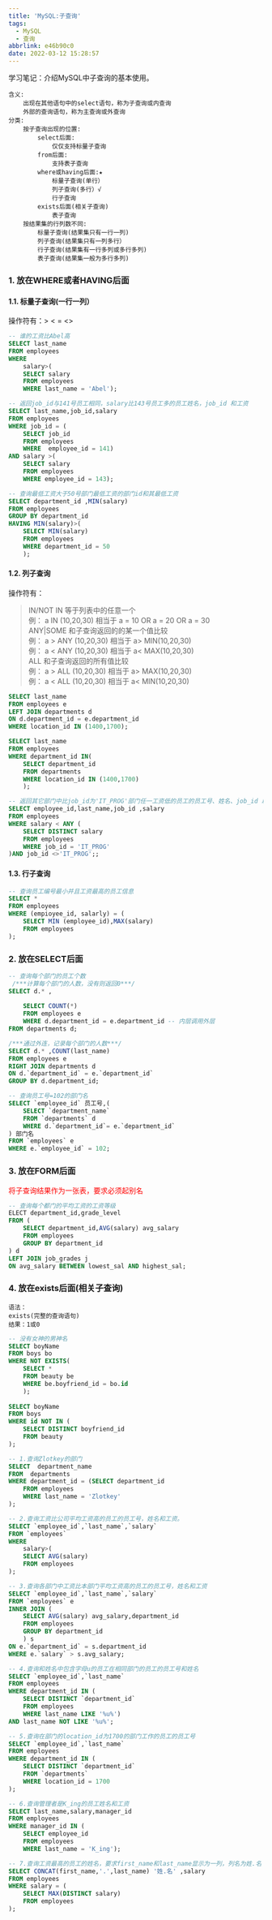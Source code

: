```yaml
---
title: 'MySQL:子查询'
tags:
  - MySQL
  - 查询
abbrlink: e46b90c0
date: 2022-03-12 15:28:57
---
```

学习笔记：介绍MySQL中子查询的基本使用。

<!--more-->

    含义: 
        出现在其他语句中的select语句，称为子查询或内查询 
        外部的查询语句，称为主查询或外查询   
    分类: 
        按子查询出现的位置:  
            select后面:   
                仅仅支持标量子查询   
            from后面: 
                支持表子查询  
            where或having后面:★    
                标量子查询(单行）   
                列子查询(多行）√   
                行子查询    
            exists后面(相关子查询) 
                表子查询    
        按结果集的行列数不同: 
            标量子查询(结果集只有一行一列)    
            列子查询(结果集只有一列多行） 
            行子查询(结果集有一行多列或多行多列)  
            表子查询(结果集一般为多行多列)    

### 1. 放在WHERE或者HAVING后面

#### 1.1. 标量子查询(一行一列）

操作符有：> < = <>

```sql
-- 谁的工资比Abel高
SELECT last_name
FROM employees
WHERE 
    salary>(
    SELECT salary
    FROM employees
    WHERE last_name = 'Abel');
```

```sql
-- 返回job_id与141号员工相同，salary比143号员工多的员工姓名，job_id 和工资
SELECT last_name,job_id,salary
FROM employees
WHERE job_id = (
    SELECT job_id
    FROM employees
    WHERE  employee_id = 141)
AND salary >(
    SELECT salary
    FROM employees
    WHERE employee_id = 143);
```

```sql
-- 查询最低工资大于50号部门最低工资的部门id和其最低工资
SELECT department_id ,MIN(salary)
FROM employees
GROUP BY department_id 
HAVING MIN(salary)>(
    SELECT MIN(salary)
    FROM employees
    WHERE department_id = 50
    );
```

#### 1.2. 列子查询

操作符有：   

> IN/NOT IN  等于列表中的任意一个     
> 例： a IN (10,20,30)      相当于 a = 10 OR a = 20 OR a = 30           
> ANY|SOME  和子查询返回的的某一个值比较  
> 例： a > ANY (10,20,30)   相当于 a> MIN(10,20,30)    
> 例： a < ANY (10,20,30)    相当于 a< MAX(10,20,30)     
> ALL 和子查询返回的所有值比较      
> 例： a > ALL (10,20,30)    相当于 a> MAX(10,20,30)     
> 例： a < ALL (10,20,30)    相当于 a< MIN(10,20,30)   

```sql
SELECT last_name
FROM employees e
LEFT JOIN departments d
ON d.department_id = e.department_id
WHERE location_id IN (1400,1700);

SELECT last_name
FROM employees 
WHERE department_id IN(
    SELECT department_id
    FROM departments
    WHERE location_id IN (1400,1700)
    );
```

```sql
-- 返回其它部门中比job_id为'IT_PROG'部门任一工资低的员工的员工号、姓名、job_id 以及salary
SELECT employee_id,last_name,job_id ,salary
FROM employees
WHERE salary < ANY (
    SELECT DISTINCT salary
    FROM employees
    WHERE job_id = 'IT_PROG'
)AND job_id <>'IT_PROG';;
```

#### 1.3. 行子查询

```sql
-- 查询员工编号最小并且工资最高的员工信息
SELECT *
FROM employees
WHERE (empioyee_id, salarly) = (
    SELECT MIN (employee_id),MAX(salary)
    FROM employees
);
```

### 2. 放在SELECT后面

```sql
-- 查询每个部门的员工个数
 /***计算每个部门的人数，没有则返回0***/
SELECT d.* ,
   
    SELECT COUNT(*)
    FROM employees e
    WHERE d.department_id = e.department_id -- 内层调用外层
FROM departments d;

/***通过外连，记录每个部门的人数***/
SELECT d.* ,COUNT(last_name)
FROM employees e
RIGHT JOIN departments d
ON d.`department_id` = e.`department_id`
GROUP BY d.department_id;
```

```sql
-- 查询员工号=102的部门名
SELECT `employee_id` 员工号,(
    SELECT `department_name`
    FROM `departments` d
    WHERE d.`department_id`= e.`department_id`
) 部门名
FROM `employees` e
WHERE e.`employee_id` = 102;
```

### 3. 放在FORM后面

<font color = 'red'>将子查询结果作为一张表，要求必须起别名</font>

```sql
-- 查询每个都门的平均工资的工资等级
ELECT department_id,grade_level
FROM (
    SELECT department_id,AVG(salary) avg_salary
    FROM employees
    GROUP BY department_id
) d
LEFT JOIN job_grades j
ON avg_salary BETWEEN lowest_sal AND highest_sal;
```

### 4. 放在exists后面(相关子查询)

    语法：
    exists(完整的查询语句)
    结果：1或0

```sql
-- 没有女神的男神名
SELECT boyName
FROM boys bo
WHERE NOT EXISTS(
    SELECT *
    FROM beauty be
    WHERE be.boyfriend_id = bo.id
    );
    
SELECT boyName
FROM boys 
WHERE id NOT IN (
    SELECT DISTINCT boyfriend_id
    FROM beauty 
);
```

```sql
-- 1.查询Zlotkey的部门
SELECT  department_name
FROM  departments
WHERE department_id = (SELECT department_id
    FROM employees
    WHERE last_name = 'Zlotkey'
);
```

```sql  
-- 2.查询工资比公司平均工资高的员工的员工号，姓名和工资。
SELECT `employee_id`,`last_name`,`salary`
FROM `employees`
WHERE
    salary>(
    SELECT AVG(salary)
    FROM employees
);
```

```sql    
-- 3.查询各部门中工资比本部门平均工资高的员工的员工号，姓名和工资
SELECT `employee_id`,`last_name`,`salary`
FROM `employees` e
INNER JOIN (
    SELECT AVG(salary) avg_salary,department_id
    FROM employees
    GROUP BY department_id
    ) s
ON e.`department_id` = s.department_id
WHERE e.`salary` > s.avg_salary;
```

```sql
-- 4.查询和姓名中包含字母u的员工在相同部门的员工的员工号和姓名
SELECT `employee_id`,`last_name`
FROM employees
WHERE department_id IN (
    SELECT DISTINCT `department_id`
    FROM employees
    WHERE last_name LIKE '%u%')
AND last_name NOT LIKE '%u%';
```

```sql
-- 5.查询在部门的location_id为1700的部门工作的员工的员工号
SELECT `employee_id`,`last_name`
FROM employees
WHERE department_id IN (
    SELECT DISTINCT `department_id`
    FROM `departments`
    WHERE location_id = 1700
);
```

```sql   
-- 6.查询管理者是K_ing的员工姓名和工资
SELECT last_name,salary,manager_id
FROM employees 
WHERE manager_id IN (
    SELECT employee_id
    FROM employees 
    WHERE last_name = 'K_ing');
```

```sql
-- 7.查询工资最高的员工的姓名，要求first_name和last_name显示为一列，列名为姓.名
SELECT CONCAT(first_name,'.',last_name) '姓.名' ,salary
FROM employees 
WHERE salary = (
    SELECT MAX(DISTINCT salary)
    FROM employees 
);
```


